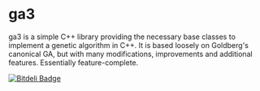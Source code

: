 ga3
===

ga3 is a simple C++ library providing the necessary base classes to implement a genetic algorithm in C++. It is based loosely on Goldberg's canonical GA, but with many modifications, improvements and additional features. Essentially feature-complete.

[![Bitdeli Badge](https://d2weczhvl823v0.cloudfront.net/DEGoodmanWilson/ga3/trend.png)](https://bitdeli.com/free "Bitdeli Badge")

